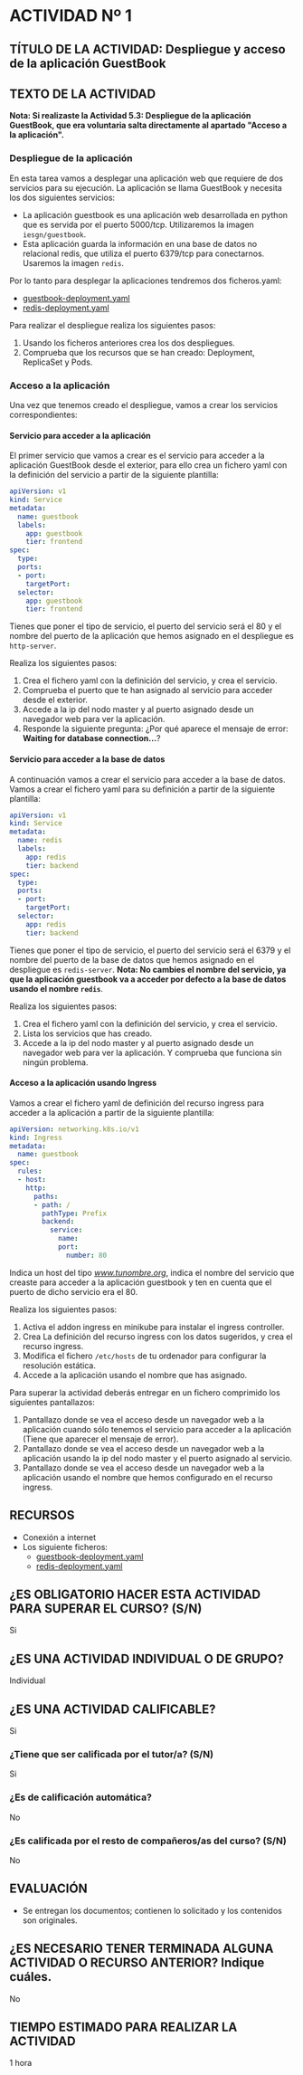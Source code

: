 # ACTIVIDAD Nº 1

## TÍTULO DE LA ACTIVIDAD: Despliegue y acceso de la aplicación GuestBook

## TEXTO DE LA ACTIVIDAD

**Nota: Si realizaste la Actividad 5.3: Despliegue de la aplicación GuestBook, que era voluntaria salta directamente al apartado "Acceso a la aplicación".**

### Despliegue de la aplicación

En esta tarea vamos a desplegar una aplicación web que requiere de dos servicios para su ejecución. La aplicación se llama GuestBook y necesita los dos siguientes servicios:

* La aplicación guestbook es una aplicación web desarrollada en python que es servida por el puerto 5000/tcp. Utilizaremos la imagen `iesgn/guestbook`.
* Esta aplicación guarda la información en una base de datos no relacional redis, que utiliza el puerto 6379/tcp para conectarnos. Usaremos la imagen `redis`.

Por lo tanto para desplegar la aplicaciones tendremos dos ficheros.yaml:

* [guestbook-deployment.yaml](files/guestbook/guestbook-deployment.yaml)
* [redis-deployment.yaml](files/guestbook/redis-deployment.yaml)

Para realizar el despliegue realiza los siguientes pasos:

1. Usando los ficheros anteriores crea los dos despliegues.
2. Comprueba que los recursos que se han creado: Deployment, ReplicaSet y Pods.

### Acceso a la aplicación

Una vez que tenemos creado el despliegue, vamos a crear los servicios correspondientes:

#### Servicio para acceder a la aplicación

El primer servicio que vamos a crear es el servicio para acceder a la aplicación GuestBook desde el exterior, para ello crea un fichero yaml con la definición del servicio a partir de la siguiente plantilla:

```yaml
apiVersion: v1
kind: Service
metadata:
  name: guestbook
  labels:
    app: guestbook
    tier: frontend
spec:
  type: 
  ports:
  - port: 
    targetPort: 
  selector:
    app: guestbook
    tier: frontend
```

Tienes que poner el tipo de servicio, el puerto del servicio será el 80 y el nombre del puerto de la aplicación que hemos asignado en el despliegue es `http-server`.

Realiza los siguientes pasos:

1. Crea el fichero yaml con la definición del servicio, y crea el servicio.
2. Comprueba el puerto que te han asignado al servicio para acceder desde el exterior.
3. Accede a la ip del nodo master y al puerto asignado desde un navegador web para ver la aplicación.
4. Responde la siguiente pregunta: ¿Por qué aparece el mensaje de error: **Waiting for database connection...**?

#### Servicio para acceder a la base de datos

A continuación vamos a crear el servicio para acceder a la base de datos. Vamos a crear el fichero yaml para su definición a partir de la siguiente plantilla:

```yaml
apiVersion: v1
kind: Service
metadata:
  name: redis
  labels:
    app: redis
    tier: backend
spec:
  type: 
  ports:
  - port: 
    targetPort: 
  selector:
    app: redis
    tier: backend
```
Tienes que poner el tipo de servicio, el puerto del servicio será el 6379 y el nombre del puerto de la base de datos que hemos asignado en el despliegue es `redis-server`. **Nota: No cambies el nombre del servicio, ya que la aplicación guestbook va a acceder por defecto a la base de datos usando el nombre `redis`**.

Realiza los siguientes pasos:

1. Crea el fichero yaml con la definición del servicio, y crea el servicio.
2. Lista los servicios que has creado.
3. Accede a la ip del nodo master y al puerto asignado desde un navegador web para ver la aplicación. Y comprueba que funciona sin ningún problema.

#### Acceso a la aplicación usando Ingress

Vamos a crear el fichero yaml de definición del recurso ingress para acceder a la aplicación a partir de la siguiente plantilla:

```yaml
apiVersion: networking.k8s.io/v1
kind: Ingress
metadata:
  name: guestbook
spec:
  rules:
  - host: 
    http:
      paths:
      - path: /
        pathType: Prefix
        backend:
          service:
            name: 
            port:
              number: 80
```
Indica un host del tipo *www.tunombre.org*, indica el nombre del servicio que creaste para acceder a la aplicación guestbook y ten en cuenta que el puerto de dicho servicio era el 80.

Realiza los siguientes pasos:

1. Activa el addon ingress en minikube para instalar el ingress controller.
2. Crea La definición del recurso ingress con los datos sugeridos, y crea el recurso ingress.
3. Modifica el fichero `/etc/hosts` de tu ordenador para configurar la resolución estática.
3. Accede a la aplicación usando el nombre que has asignado.

Para superar la actividad deberás entregar en un fichero comprimido los siguientes pantallazos:

1. Pantallazo donde se vea el acceso desde un navegador web a la aplicación cuando sólo tenemos el servicio para acceder a la aplicación (Tiene que aparecer el mensaje de error).
2. Pantallazo donde se vea el acceso desde un navegador web a la aplicación usando la ip del nodo master y el puerto asignado al servicio.
5. Pantallazo donde se vea el acceso desde un navegador web a la aplicación usando el nombre que hemos configurado en el recurso ingress.

## RECURSOS

* Conexión a internet
* Los siguiente ficheros: 
  * [guestbook-deployment.yaml](files/guestbook/guestbook-deployment.yaml)
  * [redis-deployment.yaml](files/guestbook/redis-deployment.yaml)

## ¿ES OBLIGATORIO HACER ESTA ACTIVIDAD PARA SUPERAR EL CURSO? (S/N)

Si

## ¿ES UNA ACTIVIDAD INDIVIDUAL O DE GRUPO?

Individual

## ¿ES UNA ACTIVIDAD CALIFICABLE?

Si

### ¿Tiene que ser calificada por el tutor/a? (S/N) 

Si

### ¿Es de calificación automática?

No

### ¿Es calificada por el resto de compañeros/as del curso? (S/N)

No

## EVALUACIÓN

* Se entregan los documentos; contienen lo solicitado y los contenidos son originales.

## ¿ES NECESARIO TENER TERMINADA ALGUNA ACTIVIDAD O RECURSO ANTERIOR? Indique cuáles.

No

## TIEMPO ESTIMADO PARA REALIZAR LA ACTIVIDAD

1 hora
